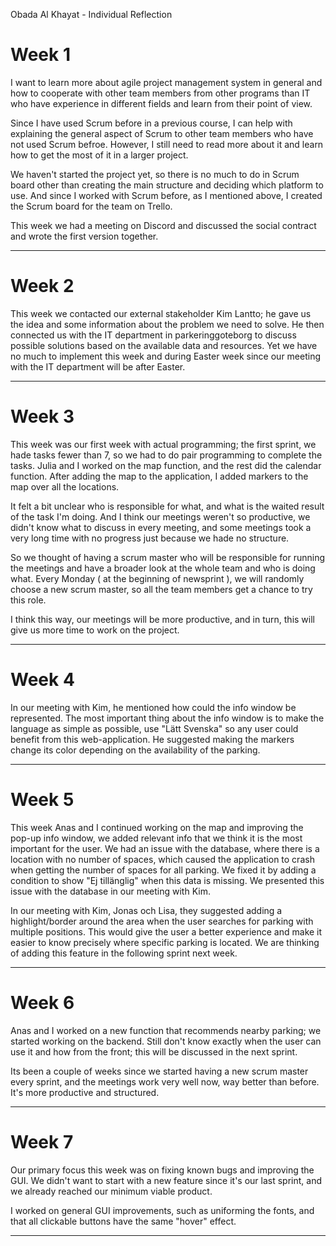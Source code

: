 Obada Al Khayat - Individual Reflection

# Week 1


I want to learn more about agile project management system in general and how to cooperate with other team members from other programs 
than IT who have experience in different fields and learn from their point of view.

Since I have used Scrum before in a previous course, I can help with explaining the general aspect of Scrum to other team members 
who have not used Scrum befroe.  However, I still need to read more about it and learn how to get the most of it in a larger project. 
 
We haven't started the project yet, so there is no much to do in Scrum board other than creating the main structure
and deciding which platform to use. And since I worked with Scrum before, as I mentioned above, 
I created the Scrum board for the team on Trello.

This week we had a meeting on Discord and discussed the social contract and wrote the first version together. 

----------------

# Week 2 

This week we contacted our external stakeholder Kim Lantto; he gave us the idea and some information about the problem we need to solve.  He then connected us with the IT department in parkeringgoteborg to discuss possible solutions based on the available data and resources. Yet we have no much to implement this week and during Easter week since our meeting with the IT department will be after Easter.

----------------

# Week 3 

This week was our first week with actual programming; the first sprint, we hade tasks fewer than 7, so we had to do pair programming to complete the tasks. Julia and I worked on the map function, and the rest did the calendar function. After adding the map to the application, I added markers to the map over all the locations. 

It felt a bit unclear who is responsible for what, and what is the waited result of the task I'm doing. And I think our meetings weren't so productive, we didn't know what to discuss in every meeting, and some meetings took a very long time with no progress just because we hade no structure. 

So we thought of having a scrum master who will be responsible for running the meetings and have a broader look at the whole team and who is doing what. Every Monday ( at the beginning of newsprint ), we will randomly choose a new scrum master, so all the team members get a chance to try this role. 

I think this way, our meetings will be more productive, and in turn, this will give us more time to work on the project. 


----------------

# Week 4 

In our meeting with Kim, he mentioned how could the info window be represented. The most important thing about the info window is to make the language as simple as possible,
use "Lätt Svenska" so any user could benefit from this web-application. He suggested making the markers change its color depending on the availability of the parking.


----------------

# Week 5 

This week Anas and I continued working on the map and improving the pop-up info window, we added relevant info that we
think it is the most important for the user. 
We had an issue with the database, where there is a location with no number of spaces, which caused the application to crash when getting the number of spaces for all parking. We fixed it by adding a condition to show "Ej tillänglig" when this data is missing. We presented this issue with the database in our meeting with Kim.  

In our meeting with Kim, Jonas och Lisa, they suggested adding a highlight/border around the area when the user searches for parking with multiple positions. This would give the user a better experience and make it easier to know precisely where specific parking is located. We are thinking of adding this feature in the following sprint next week. 

----------------

# Week 6 


Anas and I worked on a new function that recommends nearby parking; we started working on the backend. Still don't know exactly when the user can use it and how from the front; this will be discussed in the next sprint. 

Its been a couple of weeks since we started having a new scrum master every sprint, and the meetings work very well now, way better than before. It's more productive and structured. 

----------------

# Week 7

Our primary focus this week was on fixing known bugs and improving the GUI. We didn't want to start with a new feature since it's our last sprint, and we already reached our minimum viable product.

I worked on general GUI improvements, such as uniforming the fonts, and that all clickable buttons have the same "hover" effect. 

----------------
